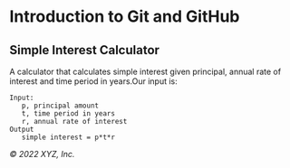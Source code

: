 # Introduction to Git and GitHub

## Simple Interest Calculator

A calculator that calculates simple interest given principal, annual rate of interest and time period in years.Our input is:

```
Input:
   p, principal amount
   t, time period in years
   r, annual rate of interest
Output
   simple interest = p*t*r
```

_© 2022 XYZ, Inc._
